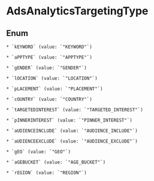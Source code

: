 
# AdsAnalyticsTargetingType

## Enum


    * `kEYWORD` (value: `"KEYWORD"`)

    * `aPPTYPE` (value: `"APPTYPE"`)

    * `gENDER` (value: `"GENDER"`)

    * `lOCATION` (value: `"LOCATION"`)

    * `pLACEMENT` (value: `"PLACEMENT"`)

    * `cOUNTRY` (value: `"COUNTRY"`)

    * `tARGETEDINTEREST` (value: `"TARGETED_INTEREST"`)

    * `pINNERINTEREST` (value: `"PINNER_INTEREST"`)

    * `aUDIENCEINCLUDE` (value: `"AUDIENCE_INCLUDE"`)

    * `aUDIENCEEXCLUDE` (value: `"AUDIENCE_EXCLUDE"`)

    * `gEO` (value: `"GEO"`)

    * `aGEBUCKET` (value: `"AGE_BUCKET"`)

    * `rEGION` (value: `"REGION"`)




